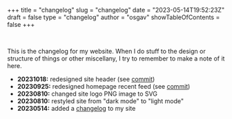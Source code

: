 
+++
title = "changelog"
slug = "changelog"
date = "2023-05-14T19:52:23Z"
draft = false
type = "changelog"
author = "osgav"
showTableOfContents = false
+++

<br />

This is the changelog for my website. When I do stuff to the design or structure of things or other miscellany, I try to remember to make a note of it here. 

- **20231018:** redesigned site header (see [commit](https://github.com/osgav/osgav-blog/commit/07ba95f4c82629b5b5dfb83d3b2a79174cc6d93f))
- **20230925:** redesigned homepage recent feed (see [commit](https://github.com/osgav/osgav-blog/commit/7a7259adc5652d41646e2e6c43733164958aeef3))
- **20230810:** changed site logo PNG image to SVG
- **20230810:** restyled site from "dark mode" to "light mode"
- **20230514:** added a [changelog](/changelog.html) to my site

